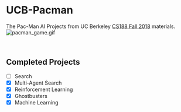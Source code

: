 # UCB-Pacman
The Pac-Man AI Projects from UC Berkeley [CS188 Fall 2018](https://inst.eecs.berkeley.edu/~cs188/fa18/) materials.
![pacman_game.gif](https://inst.eecs.berkeley.edu/~cs188/fa18/assets/images/pacman_game.gif)

<br/>

## Completed Projects
- [ ] Search
- [x] Multi-Agent Search
- [x] Reinforcement Learning
- [x] Ghostbusters
- [x] Machine Learning
